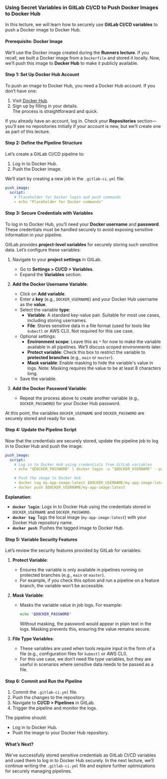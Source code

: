 ### Using Secret Variables in GitLab CI/CD to Push Docker Images to Docker Hub

In this lecture, we will learn how to securely use **GitLab CI/CD variables** to push a Docker image to Docker Hub.  

#### Prerequisite: Docker Image  
We’ll use the Docker image created during the **Runners lecture**. If you recall, we built a Docker image from a `Dockerfile` and stored it locally. Now, we’ll push this image to **Docker Hub** to make it publicly available.

#### Step 1: Set Up Docker Hub Account
To push an image to Docker Hub, you need a Docker Hub account. If you don’t have one:
1. Visit [Docker Hub](https://hub.docker.com/).
2. Sign up by filling in your details.  
   The process is straightforward and quick.

If you already have an account, log in. Check your **Repositories** section—you’ll see no repositories initially if your account is new, but we’ll create one as part of this lecture.

#### Step 2: Define the Pipeline Structure
Let’s create a GitLab CI/CD pipeline to:
1. Log in to Docker Hub.
2. Push the Docker image.  

We’ll start by creating a new job in the `.gitlab-ci.yml` file:

```yaml
push_image:
  script:
    # Placeholder for Docker login and push commands
    - echo "Placeholder for Docker commands"
```

#### Step 3: Secure Credentials with Variables
To log in to Docker Hub, you’ll need your **Docker username** and **password**. These credentials must be handled securely to avoid exposing sensitive information in your pipeline.  

GitLab provides **project-level variables** for securely storing such sensitive data. Let’s configure these variables:

1. Navigate to your **project settings** in GitLab.
   - Go to **Settings > CI/CD > Variables**.
   - Expand the **Variables** section.

2. **Add the Docker Username Variable**:
   - Click on **Add variable**.
   - Enter a **key** (e.g., `DOCKER_USERNAME`) and your Docker Hub username as the **value**.
   - Select the variable **type**:
     - **Variable**: A standard key-value pair. Suitable for most use cases, including storing usernames.
     - **File**: Stores sensitive data in a file format (used for tools like `kubectl` or AWS CLI). Not required for this use case.
   - Optional settings:
     - **Environment scope**: Leave this as `*` for now to make the variable available in all pipelines. We’ll discuss scoped environments later.
     - **Protect variable**: Check this box to restrict the variable to **protected branches** (e.g., `main` or `master`).
     - **Mask variable**: Enable masking to hide the variable's value in logs. Note: Masking requires the value to be at least 8 characters long.
   - Save the variable.

3. **Add the Docker Password Variable**:
   - Repeat the process above to create another variable (e.g., `DOCKER_PASSWORD`) for your Docker Hub password.  

At this point, the variables `DOCKER_USERNAME` and `DOCKER_PASSWORD` are securely stored and ready for use.

#### Step 4: Update the Pipeline Script
Now that the credentials are securely stored, update the pipeline job to log in to Docker Hub and push the image:

```yaml
push_image:
  script:
    # Log in to Docker Hub using credentials from GitLab variables
    - echo "$DOCKER_PASSWORD" | docker login -u "$DOCKER_USERNAME" --password-stdin

    # Push the image to Docker Hub
    - docker tag my-app-image:latest $DOCKER_USERNAME/my-app-image:latest
    - docker push $DOCKER_USERNAME/my-app-image:latest
```

**Explanation**:
- **`docker login`**: Logs in to Docker Hub using the credentials stored in `DOCKER_USERNAME` and `DOCKER_PASSWORD`.
- **`docker tag`**: Tags the local image (`my-app-image:latest`) with your Docker Hub repository name.
- **`docker push`**: Pushes the tagged image to Docker Hub.

#### Step 5: Variable Security Features
Let’s review the security features provided by GitLab for variables:

1. **Protect Variable**:
   - Ensures the variable is only available in pipelines running on protected branches (e.g., `main` or `master`).
   - For example, if you check this option and run a pipeline on a feature branch, the variable won’t be accessible.

2. **Mask Variable**:
   - Masks the variable value in job logs. For example:
     ```bash
     echo "$DOCKER_PASSWORD"
     ```
     Without masking, the password would appear in plain text in the logs. Masking prevents this, ensuring the value remains secure.

3. **File Type Variables**:
   - These variables are used when tools require input in the form of a file (e.g., configuration files for `kubectl` or AWS CLI).  
   - For this use case, we don’t need file type variables, but they are useful in scenarios where sensitive data needs to be passed as a file.

#### Step 6: Commit and Run the Pipeline
1. Commit the `.gitlab-ci.yml` file.
2. Push the changes to the repository.
3. Navigate to **CI/CD > Pipelines** in GitLab.
4. Trigger the pipeline and monitor the logs.  

The pipeline should:
- Log in to Docker Hub.
- Push the image to your Docker Hub repository.

#### What’s Next?

We’ve successfully stored sensitive credentials as GitLab CI/CD variables and used them to log in to Docker Hub securely. In the next lecture, we’ll continue writing the `.gitlab-ci.yml` file and explore further optimizations for securely managing pipelines.

